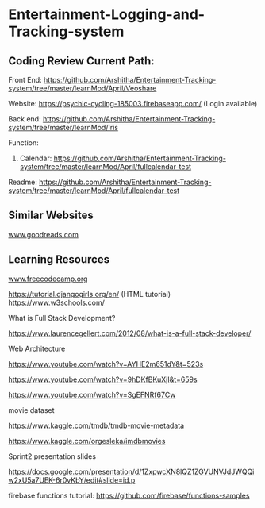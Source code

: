 # Entertainment-Logging-and-Tracking-system

## Coding Review Current Path:

Front End: 
https://github.com/Arshitha/Entertainment-Tracking-system/tree/master/learnMod/April/Veoshare

Website:
https://psychic-cycling-185003.firebaseapp.com/
(Login available)

Back end:
https://github.com/Arshitha/Entertainment-Tracking-system/tree/master/learnMod/Iris

Function:
1. Calendar:
https://github.com/Arshitha/Entertainment-Tracking-system/tree/master/learnMod/April/fullcalendar-test

Readme:
https://github.com/Arshitha/Entertainment-Tracking-system/tree/master/learnMod/April/fullcalendar-test

## Similar Websites
www.goodreads.com

## Learning Resources
www.freecodecamp.org

https://tutorial.djangogirls.org/en/
(HTML tutorial)
https://www.w3schools.com/

What is Full Stack Development?

https://www.laurencegellert.com/2012/08/what-is-a-full-stack-developer/

Web Architecture

https://www.youtube.com/watch?v=AYHE2m651dY&t=523s

https://www.youtube.com/watch?v=9hDKfBKuXjI&t=659s

https://www.youtube.com/watch?v=SgEFNRf67Cw

 movie dataset
 
 https://www.kaggle.com/tmdb/tmdb-movie-metadata
 
 https://www.kaggle.com/orgesleka/imdbmovies
 
 
 Sprint2 presentation slides
 
 https://docs.google.com/presentation/d/1ZxpwcXN8lQZ1ZGVUNVJdJWQQiw2xU5a7UEK-6r0vKbY/edit#slide=id.p
 
 
 firebase functions tutorial:
 https://github.com/firebase/functions-samples
